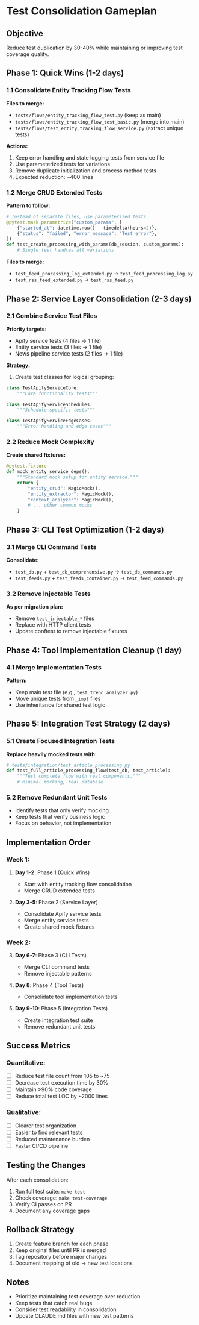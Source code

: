 # Test Consolidation Gameplan

## Objective
Reduce test duplication by 30-40% while maintaining or improving test coverage quality.

## Phase 1: Quick Wins (1-2 days)

### 1.1 Consolidate Entity Tracking Flow Tests
**Files to merge:**
- `tests/flows/entity_tracking_flow_test.py` (keep as main)
- `tests/flows/entity_tracking_flow_test_basic.py` (merge into main)
- `tests/flows/test_entity_tracking_flow_service.py` (extract unique tests)

**Actions:**
1. Keep error handling and state logging tests from service file
2. Use parameterized tests for variations
3. Remove duplicate initialization and process method tests
4. Expected reduction: ~400 lines

### 1.2 Merge CRUD Extended Tests
**Pattern to follow:**
```python
# Instead of separate files, use parameterized tests
@pytest.mark.parametrize("custom_params", [
    {"started_at": datetime.now() - timedelta(hours=2)},
    {"status": "failed", "error_message": "Test error"},
])
def test_create_processing_with_params(db_session, custom_params):
    # Single test handles all variations
```

**Files to merge:**
- `test_feed_processing_log_extended.py` → `test_feed_processing_log.py`
- `test_rss_feed_extended.py` → `test_rss_feed.py`

## Phase 2: Service Layer Consolidation (2-3 days)

### 2.1 Combine Service Test Files
**Priority targets:**
- Apify service tests (4 files → 1 file)
- Entity service tests (3 files → 1 file)
- News pipeline service tests (2 files → 1 file)

**Strategy:**
1. Create test classes for logical grouping:
```python
class TestApifyServiceCore:
    """Core functionality tests"""

class TestApifyServiceSchedules:
    """Schedule-specific tests"""

class TestApifyServiceEdgeCases:
    """Error handling and edge cases"""
```

### 2.2 Reduce Mock Complexity
**Create shared fixtures:**
```python
@pytest.fixture
def mock_entity_service_deps():
    """Standard mock setup for entity service."""
    return {
        "entity_crud": MagicMock(),
        "entity_extractor": MagicMock(),
        "context_analyzer": MagicMock(),
        # ... other common mocks
    }
```

## Phase 3: CLI Test Optimization (1-2 days)

### 3.1 Merge CLI Command Tests
**Consolidate:**
- `test_db.py` + `test_db_comprehensive.py` → `test_db_commands.py`
- `test_feeds.py` + `test_feeds_container.py` → `test_feed_commands.py`

### 3.2 Remove Injectable Tests
**As per migration plan:**
- Remove `test_injectable_*` files
- Replace with HTTP client tests
- Update conftest to remove injectable fixtures

## Phase 4: Tool Implementation Cleanup (1 day)

### 4.1 Merge Implementation Tests
**Pattern:**
- Keep main test file (e.g., `test_trend_analyzer.py`)
- Move unique tests from `_impl` files
- Use inheritance for shared test logic

## Phase 5: Integration Test Strategy (2 days)

### 5.1 Create Focused Integration Tests
**Replace heavily mocked tests with:**
```python
# tests/integration/test_article_processing.py
def test_full_article_processing_flow(test_db, test_article):
    """Test complete flow with real components."""
    # Minimal mocking, real database
```

### 5.2 Remove Redundant Unit Tests
- Identify tests that only verify mocking
- Keep tests that verify business logic
- Focus on behavior, not implementation

## Implementation Order

### Week 1:
1. **Day 1-2**: Phase 1 (Quick Wins)
   - Start with entity tracking flow consolidation
   - Merge CRUD extended tests

2. **Day 3-5**: Phase 2 (Service Layer)
   - Consolidate Apify service tests
   - Merge entity service tests
   - Create shared mock fixtures

### Week 2:
3. **Day 6-7**: Phase 3 (CLI Tests)
   - Merge CLI command tests
   - Remove injectable patterns

4. **Day 8**: Phase 4 (Tool Tests)
   - Consolidate tool implementation tests

5. **Day 9-10**: Phase 5 (Integration Tests)
   - Create integration test suite
   - Remove redundant unit tests

## Success Metrics

### Quantitative:
- [ ] Reduce test file count from 105 to ~75
- [ ] Decrease test execution time by 30%
- [ ] Maintain >90% code coverage
- [ ] Reduce total test LOC by ~2000 lines

### Qualitative:
- [ ] Clearer test organization
- [ ] Easier to find relevant tests
- [ ] Reduced maintenance burden
- [ ] Faster CI/CD pipeline

## Testing the Changes

After each consolidation:
1. Run full test suite: `make test`
2. Check coverage: `make test-coverage`
3. Verify CI passes on PR
4. Document any coverage gaps

## Rollback Strategy

1. Create feature branch for each phase
2. Keep original files until PR is merged
3. Tag repository before major changes
4. Document mapping of old → new test locations

## Notes

- Prioritize maintaining test coverage over reduction
- Keep tests that catch real bugs
- Consider test readability in consolidation
- Update CLAUDE.md files with new test patterns
